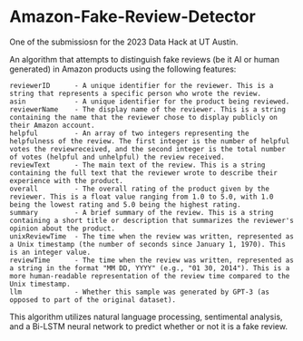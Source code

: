 # Amazon-Fake-Review-Detector

One of the submissiosn for the 2023 Data Hack at UT Austin.

An algorithm that attempts to distinguish fake reviews (be it AI or human generated) in Amazon products using the following features:

    reviewerID      - A unique identifier for the reviewer. This is a string that represents a specific person who wrote the review.
    asin            - A unique identifier for the product being reviewed.
    reviewerName    - The display name of the reviewer. This is a string containing the name that the reviewer chose to display publicly on their Amazon account.
    helpful         - An array of two integers representing the helpfulness of the review. The first integer is the number of helpful votes the reviewreceived, and the second integer is the total number of votes (helpful and unhelpful) the review received.
    reviewText      - The main text of the review. This is a string containing the full text that the reviewer wrote to describe their experience with the product.
    overall         - The overall rating of the product given by the reviewer. This is a float value ranging from 1.0 to 5.0, with 1.0 being the lowest rating and 5.0 being the highest rating.
    summary         - A brief summary of the review. This is a string containing a short title or description that summarizes the reviewer's opinion about the product.
    unixReviewTime  - The time when the review was written, represented as a Unix timestamp (the number of seconds since January 1, 1970). This is an integer value.
    reviewTime      - The time when the review was written, represented as a string in the format "MM DD, YYYY" (e.g., "01 30, 2014"). This is a more human-readable representation of the review time compared to the Unix timestamp.
    llm             - Whether this sample was generated by GPT-3 (as opposed to part of the original dataset).
    
This algorithm utilizes natural language processing, sentimental analysis, and a Bi-LSTM neural network to predict whether or not it is a fake review.
